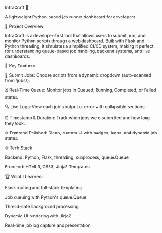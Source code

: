 InfraCraft 🚀

A lightweight Python-based job runner dashboard for developers.

🌟 Project Overview

InfraCraft is a developer-first tool that allows users to submit, run, and monitor Python scripts through a web dashboard. Built with Flask and Python threading, it simulates a simplified CI/CD system, making it perfect for understanding queue-based job handling, backend systems, and live dashboards.

🧰 Key Features

🔧 Submit Jobs: Choose scripts from a dynamic dropdown (auto-scanned from /jobs/).

⏳ Real-Time Queue: Monitor jobs in Queued, Running, Completed, or Failed states.

🔍 Live Logs: View each job's output or error with collapsible sections.

⏰ Timestamp & Duration: Track when jobs were submitted and how long they took.

🌐 Frontend Polished: Clean, custom UI with badges, icons, and dynamic job states.

🌐 Tech Stack

Backend: Python, Flask, threading, subprocess, queue.Queue

Frontend: HTML5, CSS3, Jinja2 Templates


🏆 What I Learned:

Flask routing and full-stack templating

Job queuing with Python's queue.Queue

Thread-safe background processing

Dynamic UI rendering with Jinja2

Real-time job log capture and presentation
